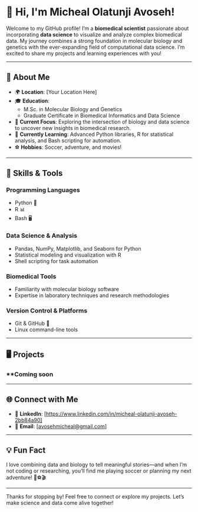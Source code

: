 # 👋 Hi, I'm Micheal Olatunji Avoseh!

Welcome to my GitHub profile! I’m a **biomedical scientist** passionate about incorporating **data science** to visualize and analyze complex biomedical data. My journey combines a strong foundation in molecular biology and genetics with the ever-expanding field of computational data science. I’m excited to share my projects and learning experiences with you!

---

## 🚀 About Me

- 🌍 **Location**: [Your Location Here]
- 🎓 **Education**:
  - M.Sc. in Molecular Biology and Genetics  
  - Graduate Certificate in Biomedical Informatics and Data Science  
- 💼 **Current Focus**: Exploring the intersection of biology and data science to uncover new insights in biomedical research.
- 🌱 **Currently Learning**: Advanced Python libraries, R for statistical analysis, and Bash scripting for automation.
- ⚽ **Hobbies**: Soccer, adventure, and movies!

---

## 🔧 Skills & Tools

### **Programming Languages**
- Python 🐍
- R 📊
- Bash 🖥️

### **Data Science & Analysis**
- Pandas, NumPy, Matplotlib, and Seaborn for Python
- Statistical modeling and visualization with R
- Shell scripting for task automation

### **Biomedical Tools**
- Familiarity with molecular biology software
- Expertise in laboratory techniques and research methodologies

### **Version Control & Platforms**
- Git & GitHub 🌟
- Linux command-line tools

---

## 🖥️ Projects

### **Coming soon
---

## 🌐 Connect with Me

- 💼 **LinkedIn**: [https://www.linkedin.com/in/micheal-olatunji-avoseh-2bb84a90]
- 📧 **Email**: [avosehmicheal@gmail.com]



---

## 💡 Fun Fact
I love combining data and biology to tell meaningful stories—and when I’m not coding or researching, you’ll find me playing soccer or planning my next adventure! 🧬⚽🎬

---

Thanks for stopping by! Feel free to connect or explore my projects. Let’s make science and data come alive together!
